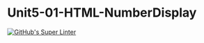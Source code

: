 # Unit5-01-HTML-NumberDisplay
[![GitHub's Super Linter](https://github.com/ICS20-Programming-SamMakuc/Unit5-01-HTML-NumberDisplay/workflows/GitHub's%20Super%20Linter/badge.svg)](https://github.com/ICS20-Programming-SamMakuc/Unit5-01-HTML-NumberDisplay/actions)
